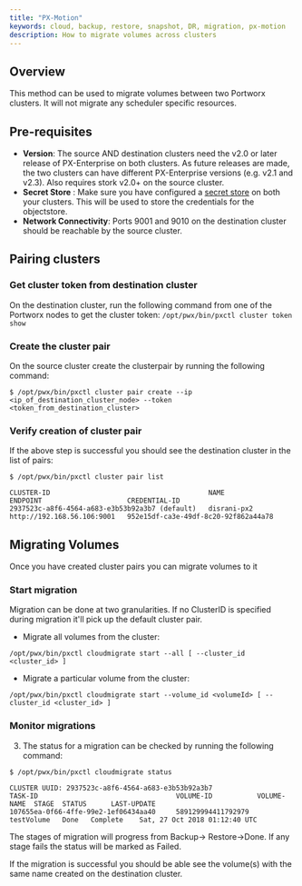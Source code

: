 ```yaml
---
title: "PX-Motion"
keywords: cloud, backup, restore, snapshot, DR, migration, px-motion
description: How to migrate volumes across clusters 
---
```


## Overview
This method can be used to migrate volumes between two Portworx clusters. It will
not migrate any scheduler specific resources.

## Pre-requisites
* **Version**: The source AND destination clusters need the v2.0 or later
release of PX-Enterprise on both clusters. As future releases are made, the two
clusters can have different PX-Enterprise versions (e.g. v2.1 and v2.3). Also requires stork v2.0+ on the source cluster.
* **Secret Store** : Make sure you have configured a [secret store](/key-management) on both your clusters.
This will be used to store the credentials for the objectstore.
* **Network Connectivity**: Ports 9001 and 9010 on the destination cluster should be
reachable by the source cluster.

## Pairing clusters

### Get cluster token from destination cluster
On the destination cluster, run the following command from one of the Portworx nodes to get the cluster token:
   `/opt/pwx/bin/pxctl cluster token show`

### Create the cluster pair
On the source cluster create the clusterpair by running the following command:
```
$ /opt/pwx/bin/pxctl cluster pair create --ip <ip_of_destination_cluster_node> --token <token_from_destination_cluster>
```

### Verify creation of cluster pair
If the above step is successful you should see the destination cluster in the list of pairs:
```
$ /opt/pwx/bin/pxctl cluster pair list

CLUSTER-ID                                       NAME            ENDPOINT                     CREDENTIAL-ID
2937523c-a8f6-4564-a683-e3b53b92a3b7 (default)   disrani-px2     http://192.168.56.106:9001   952e15df-ca3e-49df-8c20-92f862a44a78
```

## Migrating Volumes
Once you have created cluster pairs you can migrate volumes to it

### Start migration
Migration can be done at two granularities. If no ClusterID is specified during migration it'll pick up the default cluster pair.

* Migrate all volumes from the cluster:

```
/opt/pwx/bin/pxctl cloudmigrate start --all [ --cluster_id <cluster_id> ]
```
* Migrate a particular volume from the cluster: 

```
/opt/pwx/bin/pxctl cloudmigrate start --volume_id <volumeId> [ --cluster_id <cluster_id> ]
```

### Monitor migrations
3. The status for a migration can be checked by running the following command:

```
$ /opt/pwx/bin/pxctl cloudmigrate status

CLUSTER UUID: 2937523c-a8f6-4564-a683-e3b53b92a3b7
TASK-ID                                  VOLUME-ID           VOLUME-NAME  STAGE  STATUS      LAST-UPDATE
107655ea-0f66-4ffe-99e2-1ef06434aa40     589129994411792979  testVolume   Done   Complete    Sat, 27 Oct 2018 01:12:40 UTC

```
The stages of migration will progress from Backup→ Restore→Done. If any stage fails the status will be marked as Failed.

If the migration is successful you should be able see the volume(s) with the same name created on the destination cluster.

